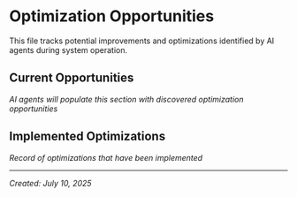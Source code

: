 # Optimization Opportunities

This file tracks potential improvements and optimizations identified by AI agents during system operation.

## Current Opportunities

*AI agents will populate this section with discovered optimization opportunities*

## Implemented Optimizations

*Record of optimizations that have been implemented*

---
*Created: July 10, 2025*
